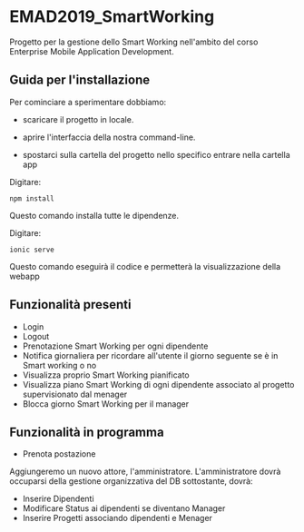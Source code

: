 # EMAD2019_SmartWorking
Progetto per la gestione dello Smart Working nell'ambito del corso Enterprise Mobile Application Development.

## Guida per l'installazione

Per cominciare a sperimentare dobbiamo:

- scaricare il progetto in locale.

-  aprire l'interfaccia della nostra command-line.
- spostarci sulla cartella del progetto nello specifico entrare nella cartella app

Digitare:

```
npm install
```

Questo comando installa tutte le dipendenze.

Digitare:
```
ionic serve
```

Questo comando eseguirà il codice e permetterà la visualizzazione della webapp

## Funzionalità presenti

- Login
- Logout
- Prenotazione Smart Working per ogni dipendente
- Notifica giornaliera per ricordare all'utente il giorno seguente se è in Smart working  o no
- Visualizza proprio Smart Working pianificato
- Visualizza piano Smart Working di ogni dipendente associato al progetto supervisionato dal menager
- Blocca giorno Smart Working per il manager



## Funzionalità in programma

- Prenota postazione



Aggiungeremo un nuovo attore, l'amministratore. L'amministratore dovrà occuparsi della gestione organizzativa del DB sottostante, dovrà:

- Inserire Dipendenti
- Modificare Status ai dipendenti se diventano Manager
- Inserire Progetti associando dipendenti e Menager